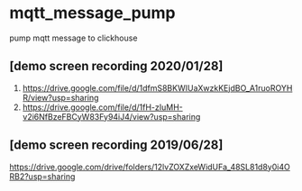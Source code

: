 # mqtt_message_pump
 pump mqtt message to clickhouse 

## [demo screen recording 2020/01/28]
01. https://drive.google.com/file/d/1dfmS8BKWIUaXwzkKEjdBO_A1ruoROYHR/view?usp=sharing
02. https://drive.google.com/file/d/1fH-zIuMH-v2i6NfBzeFBCyW83Fy94iJ4/view?usp=sharing

## [demo screen recording 2019/06/28]
https://drive.google.com/drive/folders/12lvZOXZxeWidUFa_48SL81d8y0i4ORB2?usp=sharing
